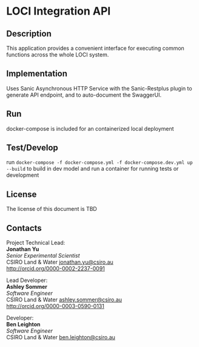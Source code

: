 # LOCI Integration API

## Description
This application provides a convenient interface for executing common functions across the whole LOCI system.

## Implementation
Uses Sanic Asynchronous HTTP Service with the Sanic-Restplus plugin to generate API endpoint, and to auto-document the SwaggerUI.

## Run

docker-compose is included for an containerized local deployment

## Test/Develop

run `docker-compose -f docker-compose.yml -f docker-compose.dev.yml up --build` to build in dev model and run a container for running tests or development

## License
The license of this document is TBD

## Contacts
Project Technical Lead:  
**Jonathan Yu**  
*Senior Experimental Scientist*  
CSIRO Land & Water
<jonathan.yu@csiro.au>  
<http://orcid.org/0000-0002-2237-0091>

Lead Developer:  
**Ashley Sommer**  
*Software Engineer*  
CSIRO Land & Water
<ashley.sommer@csiro.au>  
<http://orcid.org/0000-0003-0590-0131>

Developer:  
**Ben Leighton**  
*Software Engineer*  
CSIRO Land & Water
<ben.leighton@csiro.au>  
